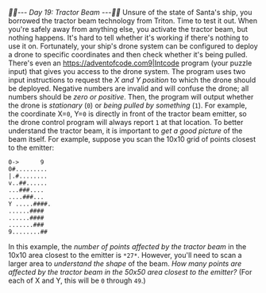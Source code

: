 *:calendar::calendar:--- Day 19: Tractor Beam ---:calendar::calendar:*
Unsure of the state of Santa's ship, you borrowed the tractor beam technology from Triton. Time to test it out.
When you're safely away from anything else, you activate the tractor beam, but nothing happens.  It's hard to tell whether it's working if there's nothing to use it on. Fortunately, your ship's drone system can be configured to deploy a drone to specific coordinates and then check whether it's being pulled. There's even an <https://adventofcode.com9|Intcode> program (your puzzle input) that gives you access to the drone system.
The program uses two input instructions to request the *X and Y position* to which the drone should be deployed.  Negative numbers are invalid and will confuse the drone; all numbers should be *zero or positive*.
Then, the program will output whether the drone is *stationary* (`0`) or *being pulled by something* (`1`). For example, the coordinate X=`0`, Y=`0` is directly in front of the tractor beam emitter, so the drone control program will always report `1` at that location.
To better understand the tractor beam, it is important to *get a good picture* of the beam itself. For example, suppose you scan the 10x10 grid of points closest to the emitter:
```       X
0->      9
0#.........
|.#........
v..##......
...###....
....###...
Y .....####.
......####
......####
.......###
9........##
```
In this example, the *number of points affected by the tractor beam* in the 10x10 area closest to the emitter is `*27*`.
However, you'll need to scan a larger area to *understand the shape* of the beam. *How many points are affected by the tractor beam in the 50x50 area closest to the emitter?* (For each of X and Y, this will be `0` through `49`.)
